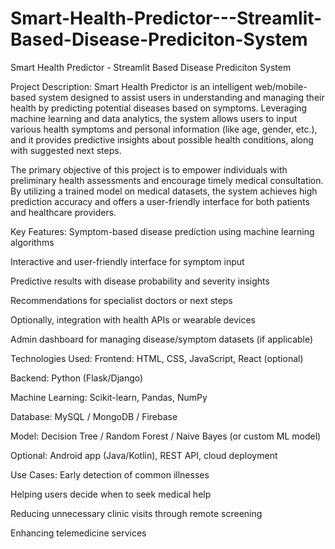 # Smart-Health-Predictor---Streamlit-Based-Disease-Prediciton-System
Smart Health Predictor - Streamlit Based Disease Prediciton System

Project Description:
Smart Health Predictor is an intelligent web/mobile-based system designed to assist users in understanding and managing their health by predicting potential diseases based on symptoms. Leveraging machine learning and data analytics, the system allows users to input various health symptoms and personal information (like age, gender, etc.), and it provides predictive insights about possible health conditions, along with suggested next steps.

The primary objective of this project is to empower individuals with preliminary health assessments and encourage timely medical consultation. By utilizing a trained model on medical datasets, the system achieves high prediction accuracy and offers a user-friendly interface for both patients and healthcare providers.

Key Features:
Symptom-based disease prediction using machine learning algorithms

Interactive and user-friendly interface for symptom input

Predictive results with disease probability and severity insights

Recommendations for specialist doctors or next steps

Optionally, integration with health APIs or wearable devices

Admin dashboard for managing disease/symptom datasets (if applicable)

Technologies Used:
Frontend: HTML, CSS, JavaScript, React (optional)

Backend: Python (Flask/Django)

Machine Learning: Scikit-learn, Pandas, NumPy

Database: MySQL / MongoDB / Firebase

Model: Decision Tree / Random Forest / Naive Bayes (or custom ML model)

Optional: Android app (Java/Kotlin), REST API, cloud deployment

Use Cases:
Early detection of common illnesses

Helping users decide when to seek medical help

Reducing unnecessary clinic visits through remote screening

Enhancing telemedicine services
